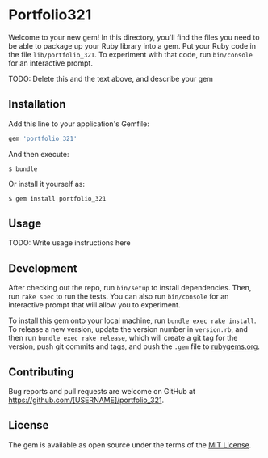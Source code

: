 # Portfolio321

Welcome to your new gem! In this directory, you'll find the files you need to be able to package up your Ruby library into a gem. Put your Ruby code in the file `lib/portfolio_321`. To experiment with that code, run `bin/console` for an interactive prompt.

TODO: Delete this and the text above, and describe your gem

## Installation

Add this line to your application's Gemfile:

```ruby
gem 'portfolio_321'
```

And then execute:

    $ bundle

Or install it yourself as:

    $ gem install portfolio_321

## Usage

TODO: Write usage instructions here

## Development

After checking out the repo, run `bin/setup` to install dependencies. Then, run `rake spec` to run the tests. You can also run `bin/console` for an interactive prompt that will allow you to experiment.

To install this gem onto your local machine, run `bundle exec rake install`. To release a new version, update the version number in `version.rb`, and then run `bundle exec rake release`, which will create a git tag for the version, push git commits and tags, and push the `.gem` file to [rubygems.org](https://rubygems.org).

## Contributing

Bug reports and pull requests are welcome on GitHub at https://github.com/[USERNAME]/portfolio_321.

## License

The gem is available as open source under the terms of the [MIT License](https://opensource.org/licenses/MIT).
